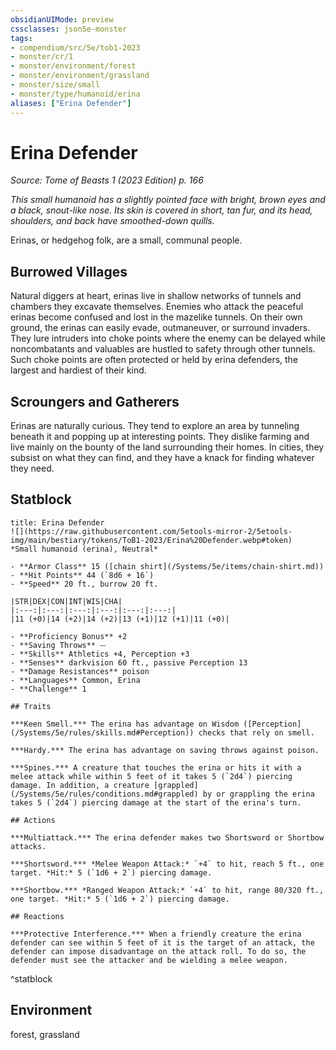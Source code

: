 ```yaml
---
obsidianUIMode: preview
cssclasses: json5e-monster
tags:
- compendium/src/5e/tob1-2023
- monster/cr/1
- monster/environment/forest
- monster/environment/grassland
- monster/size/small
- monster/type/humanoid/erina
aliases: ["Erina Defender"]
---
```

# Erina Defender
*Source: Tome of Beasts 1 (2023 Edition) p. 166*  

*This small humanoid has a slightly pointed face with bright, brown eyes and a black, snout-like nose. Its skin is covered in short, tan fur, and its head, shoulders, and back have smoothed-down quills.*

Erinas, or hedgehog folk, are a small, communal people.

## Burrowed Villages

Natural diggers at heart, erinas live in shallow networks of tunnels and chambers they excavate themselves. Enemies who attack the peaceful erinas become confused and lost in the mazelike tunnels. On their own ground, the erinas can easily evade, outmaneuver, or surround invaders. They lure intruders into choke points where the enemy can be delayed while noncombatants and valuables are hustled to safety through other tunnels. Such choke points are often protected or held by erina defenders, the largest and hardiest of their kind.

## Scroungers and Gatherers

Erinas are naturally curious. They tend to explore an area by tunneling beneath it and popping up at interesting points. They dislike farming and live mainly on the bounty of the land surrounding their homes. In cities, they subsist on what they can find, and they have a knack for finding whatever they need.

## Statblock

```ad-statblock
title: Erina Defender
![](https://raw.githubusercontent.com/5etools-mirror-2/5etools-img/main/bestiary/tokens/ToB1-2023/Erina%20Defender.webp#token)
*Small humanoid (erina), Neutral*

- **Armor Class** 15 ([chain shirt](/Systems/5e/items/chain-shirt.md))
- **Hit Points** 44 (`8d6 + 16`)
- **Speed** 20 ft., burrow 20 ft.

|STR|DEX|CON|INT|WIS|CHA|
|:---:|:---:|:---:|:---:|:---:|:---:|
|11 (+0)|14 (+2)|14 (+2)|13 (+1)|12 (+1)|11 (+0)|

- **Proficiency Bonus** +2
- **Saving Throws** ⏤
- **Skills** Athletics +4, Perception +3
- **Senses** darkvision 60 ft., passive Perception 13
- **Damage Resistances** poison
- **Languages** Common, Erina
- **Challenge** 1

## Traits

***Keen Smell.*** The erina has advantage on Wisdom ([Perception](/Systems/5e/rules/skills.md#Perception)) checks that rely on smell.

***Hardy.*** The erina has advantage on saving throws against poison.

***Spines.*** A creature that touches the erina or hits it with a melee attack while within 5 feet of it takes 5 (`2d4`) piercing damage. In addition, a creature [grappled](/Systems/5e/rules/conditions.md#grappled) by or grappling the erina takes 5 (`2d4`) piercing damage at the start of the erina's turn.

## Actions

***Multiattack.*** The erina defender makes two Shortsword or Shortbow attacks.

***Shortsword.*** *Melee Weapon Attack:* `+4` to hit, reach 5 ft., one target. *Hit:* 5 (`1d6 + 2`) piercing damage.

***Shortbow.*** *Ranged Weapon Attack:* `+4` to hit, range 80/320 ft., one target. *Hit:* 5 (`1d6 + 2`) piercing damage.

## Reactions

***Protective Interference.*** When a friendly creature the erina defender can see within 5 feet of it is the target of an attack, the defender can impose disadvantage on the attack roll. To do so, the defender must see the attacker and be wielding a melee weapon.
```
^statblock

## Environment

forest, grassland
